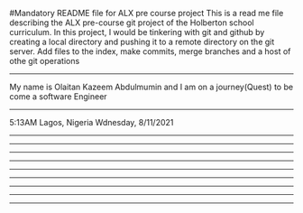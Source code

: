 #Mandatory README file for ALX pre course project
This is a read me file describing the ALX pre-course git project of the Holberton school curriculum.
In this project, I would be tinkering with git and github by creating a local directory and pushing it to a remote directory on the git server. Add files to the index, make commits, merge branches and a host of othe git operations

*********************************************************************
My name is Olaitan Kazeem Abdulmumin and I am on a journey(Quest) to be come a software Engineer
*********************************************************************
5:13AM Lagos, Nigeria
 Wdnesday, 8/11/2021
*********************************************************************
                
*************   ***             *************   ***     *************   *************   *****     ***
*************   ***             *************   ***     *************   *************   ******    ***
***       ***   ***             ***       ***   ***          ***        ***       ***   *** ***   ***
***       ***   ***             ***       ***   ***          ***        ***       ***   ***  ***  ***
***       ***   ***             *************   ***          ***        *************   ***   *** ***
*************   ***             *************   ***          ***        *************   ***    ******
*************   *************   ***       ***   ***          ***        ***       ***   ***     *****
*************   *************   ***       ***   ***          ***        ***       ***   ***      ****